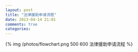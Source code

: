 ```yaml
---
layout: post
title: "法律援助申请流程"
date: 2013-04-14 21:01
comments: true
categories: 
---
```


{% img /photos/flowchart.png 500 600 法律援助申请流程 %}
